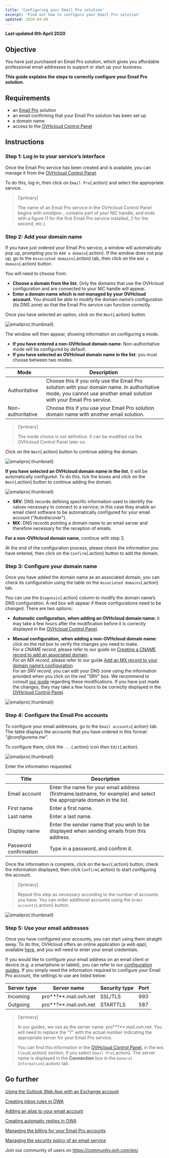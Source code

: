 ```yaml
---
title: 'Configuring your Email Pro solution'
excerpt: 'Find out how to configure your Email Pro solution'
updated: 2020-04-09
---
```


**Last updated 9th April 2020**

## Objective

You have just purchased an Email Pro solution, which gives you affordable professional email addresses to support or start up your business.

**This guide explains the steps to correctly configure your Email Pro solution.**

## Requirements

- an [Email Pro](https://www.ovhcloud.com/en-gb/emails/email-pro/) solution
- an email confirming that your Email Pro solution has been set up
- a domain name
- access to the [OVHcloud Control Panel](https://www.ovh.com/auth/?action=gotomanager&from=https://www.ovh.co.uk/&ovhSubsidiary=GB)

## Instructions

### Step 1: Log in to your service’s interface

Once the Email Pro service has been created and is available, you can manage it from the [OVHcloud Control Panel](https://www.ovh.com/auth/?action=gotomanager&from=https://www.ovh.co.uk/&ovhSubsidiary=GB).

To do this, log in, then click on `Email Pro`{.action} and select the appropriate service.

> [!primary]
>
> The name of an Email Pro service in the OVHcloud Control Panel begins with *emailpro-*, contains part of your NIC handle, and ends with a figure (1 for the first Email Pro service installed, 2 for the second, etc.).
>

### Step 2: Add your domain name

If you have just ordered your Email Pro service, a window will automatically pop up, prompting you to `Add a domain`{.action}. If the window does not pop up, go to the `Associated domains`{.action} tab, then click on the `Add a domain`{.action} button.

You will need to choose from:

- **Choose a domain from the list.** Only the domains that use the OVHcloud configuration and are connected to your NIC handle will appear.
- **Enter a domain name which is not managed by your OVHcloud account.** You should be able to modify the domain name’s configuration (its DNS zone) so that the Email Pro service can function correctly.

Once you have selected an option, click on the `Next`{.action} button.

![emailpro](images/first_config_email_pro_add_domain.png){.thumbnail}

The window will then appear, showing information on configuring a mode.

- **If you have entered a non-OVHcloud domain name**: Non-authoritative mode will be configured by default.
- **If you have selected an OVHcloud domain name in the list**: you must choose between two modes.

|Mode|Description|
|---|---|
|Authoritative|Choose this if you only use the Email Pro solution with your domain name. In authoritative mode, you cannot use another email solution with your Email Pro service.|
|Non-authoritative|Choose this if you use your Email Pro solution domain name with another email solution.| 

> [!primary]
>
> The mode choice is not definitive. It can be modified via the OVHcloud Control Panel later on.
>

Click on the `Next`{.action} button to continue adding the domain.

![emailpro](images/first_config_email_pro_add_domain_step2.png){.thumbnail}

**If you have selected an OVHcloud domain name in the list**, it will be automatically configured. To do this, tick the boxes and click on the `Next`{.action} button to continue adding the domain.

![emailpro](images/first_config_email_pro_add_domain_step3.png){.thumbnail}

- **SRV**: DNS records defining specific information used to identify the values necessary to connect to a service; in this case they enable an email client software to be automatically configured for your email account ("Autodiscover").
- **MX**: DNS records pointing a domain name to an email server and therefore necessary for the reception of emails.

**For a non-OVHcloud domain name**, continue with step 3.

At the end of the configuration process, please check the information you have entered, then click on the `Confirm`{.action} button to add the domain.

### Step 3: Configure your domain name

Once you have added the domain name as an associated domain, you can check its configuration using the table on the `Associated domains`{.action} tab.

You can use the `Diagnosis`{.action} column to modify the domain name’s DNS configuration. A red box will appear if these configurations need to be changed. There are two options:

- **Automatic configuration, when adding an OVHcloud domain name:** it may take a few hours after the modification before it is correctly displayed in the [OVHcloud Control Panel](https://www.ovh.com/auth/?action=gotomanager&from=https://www.ovh.co.uk/&ovhSubsidiary=GB).

- **Manual configuration, when adding a non-OVHcloud domain name:** click on the red box to verify the changes you need to make. <br>_For a CNAME record_, please refer to our guide on [Creating a CNAME record to add an associated domain](/pages/web_cloud/email_and_collaborative_solutions/microsoft_exchange/exchange_dns_cname). <br>_For an MX record_, please refer to our guide [Add an MX record to your domain name’s configuration](/pages/web_cloud/domains/dns_zone_mx). <br>_For an SRV record_, you can edit your DNS zone using the information provided when you click on the red "SRV" box. We recommend to consult [our guide](/pages/web_cloud/domains/dns_zone_edit) regarding these modifications. If you have just made the changes, they may take a few hours to be correctly displayed in the [OVHcloud Control Panel](https://www.ovh.com/auth/?action=gotomanager&from=https://www.ovh.co.uk/&ovhSubsidiary=GB).

![emailpro](images/first_config_email_pro_configure_domain_update.png){.thumbnail}

### Step 4: Configure the Email Pro accounts

To configure your email addresses, go to the `Email accounts`{.action} tab. The table displays the accounts that you have ordered in this format: “*@configureme.me*”.

To configure them, click the `...`{.action} icon then `Edit`{.action}.

![emailpro](images/first_config_email_pro_configure_email_accounts.png){.thumbnail}

Enter the information requested.

|Title|Description|
|---|---|
|Email account|Enter the name for your email address (firstname.lastname, for example) and select the appropriate domain in the list.|
|First name|Enter a first name.|
|Last name|Enter a last name.|
|Display name|Enter the sender name that you wish to be displayed when sending emails from this address.|
|Password confirmation|Type in a password, and confirm it.| 

Once the information is complete, click on the `Next`{.action} button, check the information displayed, then click `Confirm`{.action} to start configuring the account.

> [!primary]
>
> Repeat this step as necessary according to the number of accounts you have. You can order additional accounts using the `Order accounts`{.action} button.
>

![emailpro](images/first_config_email_pro_configure_email_accounts_step2.png){.thumbnail}

### Step 5: Use your email addresses

Once you have configured your accounts, you can start using them straight away. To do this, OVHcloud offers an online application (a *web app*), available [here](https://www.ovh.co.uk/mail/), and you will need to enter your email credentials.

If you would like to configure your email address on an email client or device (e.g. a smartphone or tablet), you can refer to our [configuration guides](/products/web-cloud-email-collaborative-solutions-email-pro). If you simply need the information required to configure your Email Pro account, the settings to use are listed below:

|Server type|Server name|Security type|Port|
|---|---|---|---|
|Incoming|pro**?**.mail.ovh.net|SSL/TLS|993|
|Outgoing|pro**?**.mail.ovh.net|STARTTLS|587|

> [!primary]
>
> In our guides, we use as the server name: pro**?**.mail.ovh.net. You will need to replace the "?" with the actual number indicating the appropriate server for your Email Pro service.
> 
> You can find this information in the [OVHcloud Control Panel](https://www.ovh.com/auth/?action=gotomanager&from=https://www.ovh.co.uk/&ovhSubsidiary=GB), in the `Web Cloud`{.action} section, if you select `Email Pro`{.action}. The server name is displayed in the **Connection** box in the `General Information`{.action} tab.
>

## Go further

[Using the Outlook Web App with an Exchange account](/pages/web_cloud/email_and_collaborative_solutions/using_the_outlook_web_app_webmail/email_owa)

[Creating inbox rules in OWA](/pages/web_cloud/email_and_collaborative_solutions/using_the_outlook_web_app_webmail/creating-inbox-rules-in-owa-mx-plan)

[Adding an alias to your email account](/pages/web_cloud/email_and_collaborative_solutions/common_email_features/feature_redirections)

[Creating automatic replies in OWA](/pages/web_cloud/email_and_collaborative_solutions/using_the_outlook_web_app_webmail/owa_automatic_replies)


[Managing the billing for your Email Pro accounts](/pages/web_cloud/email_and_collaborative_solutions/email_pro/manage_billing_emailpro)

[Managing the security policy of an email service](/pages/web_cloud/email_and_collaborative_solutions/common_email_features/security-policy)

Join our community of users on <https://community.ovh.com/en/>.
